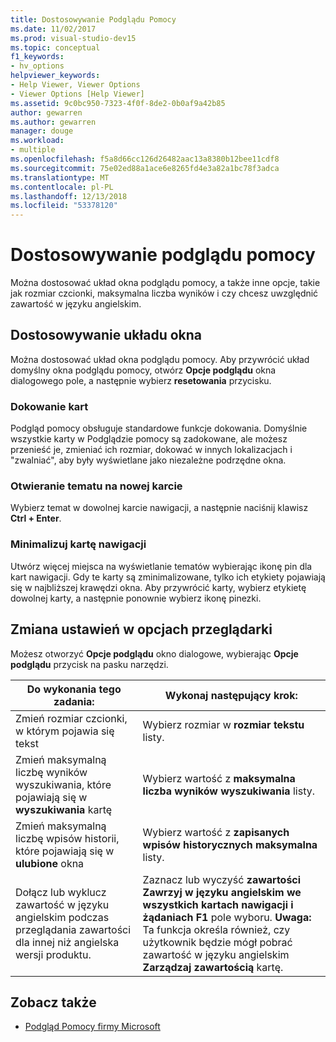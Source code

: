```yaml
---
title: Dostosowywanie Podglądu Pomocy
ms.date: 11/02/2017
ms.prod: visual-studio-dev15
ms.topic: conceptual
f1_keywords:
- hv_options
helpviewer_keywords:
- Help Viewer, Viewer Options
- Viewer Options [Help Viewer]
ms.assetid: 9c0bc950-7323-4f0f-8de2-0b0af9a42b85
author: gewarren
ms.author: gewarren
manager: douge
ms.workload:
- multiple
ms.openlocfilehash: f5a8d66cc126d26482aac13a8380b12bee11cdf8
ms.sourcegitcommit: 75e02ed88a1ace6e8265fd4e3a82a1bc78f3adca
ms.translationtype: MT
ms.contentlocale: pl-PL
ms.lasthandoff: 12/13/2018
ms.locfileid: "53378120"
---
```

# <a name="customize-the-help-viewer"></a>Dostosowywanie podglądu pomocy
Można dostosować układ okna podglądu pomocy, a także inne opcje, takie jak rozmiar czcionki, maksymalna liczba wyników i czy chcesz uwzględnić zawartość w języku angielskim.

## <a name="customizing-window-layout"></a>Dostosowywanie układu okna
Można dostosować układ okna podglądu pomocy. Aby przywrócić układ domyślny okna podglądu pomocy, otwórz **Opcje podglądu** okna dialogowego pole, a następnie wybierz **resetowania** przycisku.

### <a name="docking-tabs"></a>Dokowanie kart
Podgląd pomocy obsługuje standardowe funkcje dokowania. Domyślnie wszystkie karty w Podglądzie pomocy są zadokowane, ale możesz przenieść je, zmieniać ich rozmiar, dokować w innych lokalizacjach i "zwalniać", aby były wyświetlane jako niezależne podrzędne okna.

### <a name="opening-a-topic-in-a-new-tab"></a>Otwieranie tematu na nowej karcie
Wybierz temat w dowolnej karcie nawigacji, a następnie naciśnij klawisz **Ctrl + Enter**.

### <a name="minimize-a-navigation-tab"></a>Minimalizuj kartę nawigacji
Utwórz więcej miejsca na wyświetlanie tematów wybierając ikonę pin dla kart nawigacji. Gdy te karty są zminimalizowane, tylko ich etykiety pojawiają się w najbliższej krawędzi okna. Aby przywrócić karty, wybierz etykietę dowolnej karty, a następnie ponownie wybierz ikonę pinezki.

## <a name="changing-settings-in-viewer-options"></a>Zmiana ustawień w opcjach przeglądarki
Możesz otworzyć **Opcje podglądu** okno dialogowe, wybierając **Opcje podglądu** przycisk na pasku narzędzi.

|Do wykonania tego zadania:|Wykonaj następujący krok:|
| - | - |
|Zmień rozmiar czcionki, w którym pojawia się tekst|Wybierz rozmiar w **rozmiar tekstu** listy.|
|Zmień maksymalną liczbę wyników wyszukiwania, które pojawiają się w **wyszukiwania** kartę|Wybierz wartość z **maksymalna liczba wyników wyszukiwania** listy.|
|Zmień maksymalną liczbę wpisów historii, które pojawiają się w **ulubione** okna|Wybierz wartość z **zapisanych wpisów historycznych maksymalna** listy.|
|Dołącz lub wyklucz zawartość w języku angielskim podczas przeglądania zawartości dla innej niż angielska wersji produktu.|Zaznacz lub wyczyść **zawartości Zawrzyj w języku angielskim we wszystkich kartach nawigacji i żądaniach F1** pole wyboru. **Uwaga:**  Ta funkcja określa również, czy użytkownik będzie mógł pobrać zawartość w języku angielskim **Zarządzaj zawartością** kartę.|

## <a name="see-also"></a>Zobacz także

- [Podgląd Pomocy firmy Microsoft](../help-viewer/overview.md)